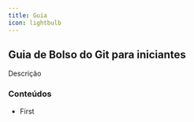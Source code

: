 ```yaml
---
title: Guia
icon: lightbulb
---
```


## Guia de Bolso do Git para iniciantes

Descrição

### Conteúdos
- First

